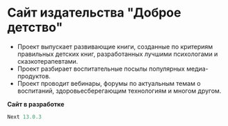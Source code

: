 # Сайт издательства "Доброе детство"

- Проект выпускает развивающие книги, созданные по критериям правильных детских книг, разработанных лучшими психологами и сказкотерапевтами.
- Проект разбирает воспитательные посылы популярных медиа-продуктов.
- Проект проводит вебинары, форумы по актуальным темам о воспитаний, здоровьесберегающим технологиям и многом другом.

**Сайт в разработке**

```javascript
Next 13.0.3
```
